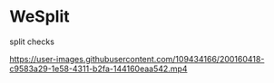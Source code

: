 # WeSplit
split checks 


https://user-images.githubusercontent.com/109434166/200160418-c9583a29-1e58-4311-b2fa-144160eaa542.mp4

